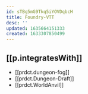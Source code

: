 ```yaml
---
id: sTBg5mG9Tkq5iYOVDqbcH
title: Foundry-VTT
desc: ''
updated: 1635664151333
created: 1633307850499
---
```




## [[p.integratesWith]]

- [[prdct.dungeon-fog]]
- [[prdct.Dungeon-Draft]]
- [[prdct.WorldAnvil]] 


